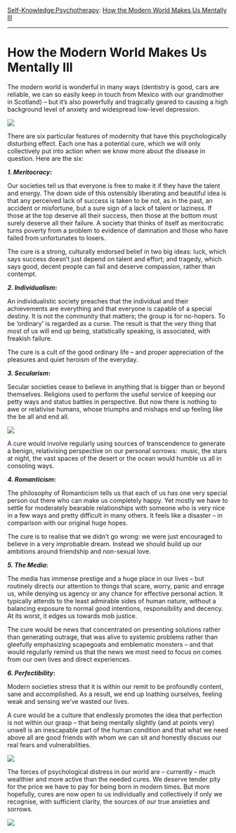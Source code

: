 [Self-Knowledge:](https://www.theschooloflife.com/thebookoflife/category/self-knowledge/)[Psychotherapy](https://www.theschooloflife.com/thebookoflife/category/leisure/psychotherapy/): [How the Modern World Makes Us Mentally Ill](https://www.theschooloflife.com/thebookoflife/how-the-modern-world-makes-us-mentally-ill/)

* * *

# How the Modern World Makes Us Mentally Ill

The modern world is wonderful in many ways (dentistry is good, cars are reliable, we can so easily keep in touch from Mexico with our grandmother in Scotland) – but it’s also powerfully and tragically geared to causing a high background level of anxiety and widespread low-level depression.

![](https://www.theschooloflife.com/thebookoflife/wp-content/uploads/2018/02/4674059583_30181699a4_z-2.jpg)

There are six particular features of modernity that have this psychologically disturbing effect. Each one has a potential cure, which we will only collectively put into action when we know more about the disease in question. Here are the six:

**_1. Meritocracy_:**

Our societies tell us that everyone is free to make it if they have the talent and energy. The down side of this ostensibly liberating and beautiful idea is that any perceived lack of success is taken to be not, as in the past, an accident or misfortune, but a sure sign of a lack of talent or laziness. If those at the top deserve all their success, then those at the bottom must surely deserve all their failure. A society that thinks of itself as meritocratic turns poverty from a problem to evidence of damnation and those who have failed from unfortunates to losers.

The cure is a strong, culturally endorsed belief in two big ideas: luck, which says success doesn’t just depend on talent and effort; and tragedy, which says good, decent people can fail and deserve compassion, rather than contempt.

**_2. Individualism_:**

An individualistic society preaches that the individual and their achievements are everything and that everyone is capable of a special destiny. It is not the community that matters; the group is for no-hopers. To be ‘ordinary’ is regarded as a curse. The result is that the very thing that most of us will end up being, statistically speaking, is associated, with freakish failure.

The cure is a cult of the good ordinary life – and proper appreciation of the pleasures and quiet heroism of the everyday.

**_3. Secularism_:**

Secular societies cease to believe in anything that is bigger than or beyond themselves. Religions used to perform the useful service of keeping our petty ways and status battles in perspective. But now there is nothing to awe or relativise humans, whose triumphs and mishaps end up feeling like the be all and end all.

![](https://www.theschooloflife.com/thebookoflife/wp-content/uploads/2018/02/2073154474_2f3401504d_z-2.jpg)

A cure would involve regularly using sources of transcendence to generate a benign, relativising perspective on our personal sorrows: &nbsp;music, the stars at night, the vast spaces of the desert or the ocean would humble us all in consoling ways.

**_4. Romanticism_:**

The philosophy of Romanticism tells us that each of us has one very special person out there who can make us completely happy. Yet mostly we have to settle for moderately bearable relationships with someone who is very nice in a few ways and pretty difficult in many others. It feels like a disaster – in comparison with our original huge hopes.

The cure is to realise that we didn’t go wrong: we were just encouraged to believe in a very improbable dream. Instead we should build up our ambitions around friendship and non-sexual love.

**_5. The Media_:**

The media has immense prestige and a huge place in our lives – but routinely directs our attention to things that scare, worry, panic and enrage us, while denying us agency or any chance for effective personal action. It typically attends to the least admirable sides of human nature, without a balancing exposure to normal good intentions, responsibility and decency. At its worst, it edges us towards mob justice.

The cure would be news that concentrated on presenting solutions rather than generating outrage, that was alive to systemic problems rather than gleefully emphasizing scapegoats and emblematic monsters – and that would regularly remind us that the news we most need to focus on comes from our own lives and direct experiences.

**_6. Perfectibility_:**

Modern societies stress that it is within our remit to be profoundly content, sane and accomplished. As a result, we end up loathing ourselves, feeling weak and sensing we’ve wasted our lives.

A cure would be a culture that endlessly promotes the idea that perfection is not within our grasp – that being mentally slightly (and at points very) unwell is an inescapable part of the human condition and that what we need above all are good friends with whom we can sit and honestly discuss our real fears and vulnerabilities.

![](https://www.theschooloflife.com/thebookoflife/wp-content/uploads/2018/02/3027082724_7d1f1bd5bc_z.jpg)

The forces of psychological distress in our world are – currently – much wealthier and more active than the needed cures. We deserve tender pity for the price we have to pay for being born in modern times. But more hopefully, cures are now open to us individually and collectively if only we recognise, with sufficient clarity, the sources of our true anxieties and sorrows.

[![](https://img.youtube.com/vi/yO0v_JqxFmQ/0.jpg)](https://www.youtube.com/embed/yO0v_JqxFmQ '')
